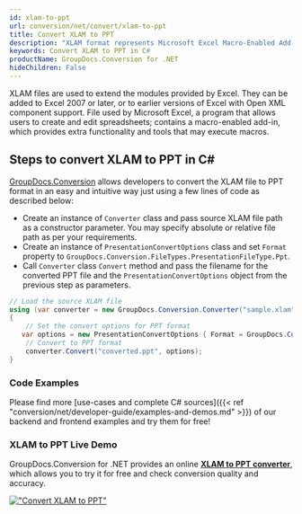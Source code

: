 ```yaml
---
id: xlam-to-ppt
url: conversion/net/convert/xlam-to-ppt
title: Convert XLAM to PPT
description: "XLAM format represents Microsoft Excel Macro-Enabled Add-In with .xlam extension. Learn how to convert XLAM to PPT file programmatically in C# language using GroupDocs.Conversion for .NET library."
keywords: Convert XLAM to PPT in C#
productName: GroupDocs.Conversion for .NET
hideChildren: False
---
```


XLAM files are used to extend the modules provided by Excel. They can be added to Excel 2007 or later, or to earlier versions of Excel with Open XML component support. File used by Microsoft Excel, a program that allows users to create and edit spreadsheets; contains a macro-enabled add-in, which provides extra functionality and tools that may execute macros.

## Steps to convert XLAM to PPT in C#

[GroupDocs.Conversion](https://products.groupdocs.com/conversion/net) allows developers to convert the XLAM file to PPT format in an easy and intuitive way just using a few lines of code as described below:

* Create an instance of `Converter` class and pass source XLAM file path as a constructor parameter. You may specify absolute or relative file path as per your requirements. 
* Create an instance of `PresentationConvertOptions` class and set `Format` property to `GroupDocs.Conversion.FileTypes.PresentationFileType.Ppt`.
* Call `Converter` class `Convert` method and pass the filename for the converted PPT file and the `PresentationConvertOptions` object from the previous step as parameters.

```csharp
// Load the source XLAM file
using (var converter = new GroupDocs.Conversion.Converter("sample.xlam"))
{
    // Set the convert options for PPT format
   var options = new PresentationConvertOptions { Format = GroupDocs.Conversion.FileTypes.PresentationFileType.Ppt };
    // Convert to PPT format
    converter.Convert("converted.ppt", options);
}
```

### Code Examples

Please find more [use-cases and complete C# sources]({{< ref "conversion/net/developer-guide/examples-and-demos.md" >}}) of our backend and frontend examples and try them for free!

### XLAM to PPT Live Demo

GroupDocs.Conversion for .NET provides an online [**XLAM to PPT converter**](https://products.groupdocs.app/conversion/xlam-to-ppt), which allows you to try it for free and check conversion quality and accuracy.

[!["Convert XLAM to PPT"](conversion/net/images/convert-to-ppt/convert-xlam-to-ppt.png)](https://products.groupdocs.app/conversion/xlam-to-ppt)